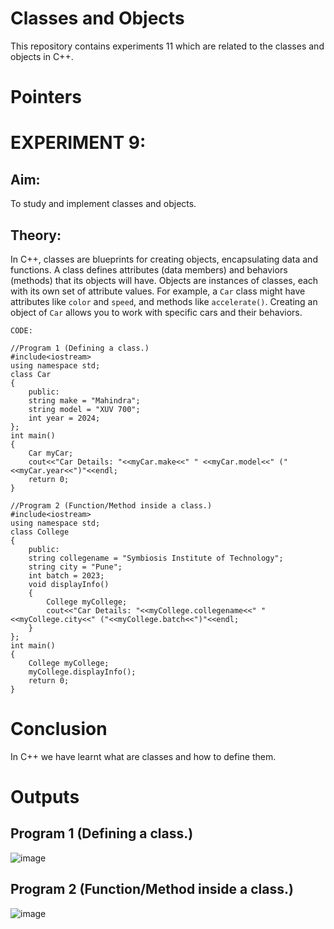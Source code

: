 # Classes and Objects
This repository contains experiments 11 which are related to the classes and objects in C++.

# Pointers
# EXPERIMENT 9:
## Aim: 
To study and implement classes and objects.
## Theory: 
In C++, classes are blueprints for creating objects, encapsulating data and functions. A class defines attributes (data members) and behaviors (methods) that its objects will have. Objects are instances of classes, each with its own set of attribute values. For example, a `Car` class might have attributes like `color` and `speed`, and methods like `accelerate()`. Creating an object of `Car` allows you to work with specific cars and their behaviors.
~~~
CODE:

//Program 1 (Defining a class.)
#include<iostream>
using namespace std;
class Car
{
    public:
    string make = "Mahindra";
    string model = "XUV 700";
    int year = 2024;
};
int main()
{
    Car myCar;
    cout<<"Car Details: "<<myCar.make<<" " <<myCar.model<<" ("<<myCar.year<<")"<<endl;
    return 0;
}

//Program 2 (Function/Method inside a class.)
#include<iostream>
using namespace std;
class College
{
    public:
    string collegename = "Symbiosis Institute of Technology";
    string city = "Pune";
    int batch = 2023;
    void displayInfo()
    {
        College myCollege;
        cout<<"Car Details: "<<myCollege.collegename<<" " <<myCollege.city<<" ("<<myCollege.batch<<")"<<endl;
    }
};
int main()
{
    College myCollege;
    myCollege.displayInfo();
    return 0;
}
~~~

# Conclusion
In C++ we have learnt what are classes and how to define them.

# Outputs

## Program 1 (Defining a class.)
![image](https://github.com/user-attachments/assets/0847aa69-470b-4cbd-9f46-9408864c4a3e)

## Program 2 (Function/Method inside a class.) 
![image](https://github.com/user-attachments/assets/80039e37-fd29-4568-a7d6-fb5088e118e6)

